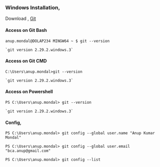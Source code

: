 ### Windows Installation,

Download , [Git](https://git-scm.com/)

#### Access on Git Bash

`anup.mondal@DOLAP234 MINGW64 ~ $ git --version`

    `git version 2.29.2.windows.3`

#### Access on Git CMD

`C:\Users\anup.mondal>git --version`

    `git version 2.29.2.windows.3`

#### Access on Powershell

`PS C:\Users\anup.mondal> git --version`

    `git version 2.29.2.windows.3`

#### Config,

`PS C:\Users\anup.mondal> git config --global user.name "Anup Kumar Mondal"`  

`PS C:\Users\anup.mondal> git config --global user.email "bca.anup@gmail.com"`  

`PS C:\Users\anup.mondal> git config --list`

<br>
